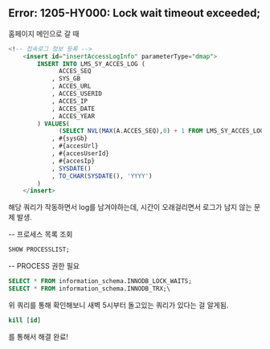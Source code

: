 ## Error: 1205-HY000: Lock wait timeout exceeded;

홈페이지 메인으로 갈 때 
``` SQL
<!-- 접속로그 정보 등록 -->
	<insert id="insertAccessLogInfo" parameterType="dmap">
        INSERT INTO LMS_SY_ACCES_LOG (
			  ACCES_SEQ
			, SYS_GB
			, ACCES_URL 
			, ACCES_USERID 
			, ACCES_IP 
			, ACCES_DATE 
			, ACCES_YEAR
		) VALUES(
			  (SELECT NVL(MAX(A.ACCES_SEQ),0) + 1 FROM LMS_SY_ACCES_LOG A)
			, #{sysGb}
			, #{accesUrl}
			, #{accesUserId}
			, #{accesIp}
			, SYSDATE()
			, TO_CHAR(SYSDATE(), 'YYYY')
		)
    </insert>
```
해당 쿼리가 작동하면서 log를 남겨야하는데, 시간이 오래걸리면서 로그가 남지 않는 문제 발생.

-- 프로세스 목록 조회
``` SQL
SHOW PROCESSLIST;
```

-- PROCESS 권한 필요
``` SQL
SELECT * FROM information_schema.INNODB_LOCK_WAITS;
SELECT * FROM information_schema.INNODB_TRX;\
```
위 쿼리를 통해 확인해보니 새벽 5시부터 돌고있는 쿼리가 있다는 걸 알게됨.


``` SQL
kill [id]
```
를 통해서 해결 완료!

